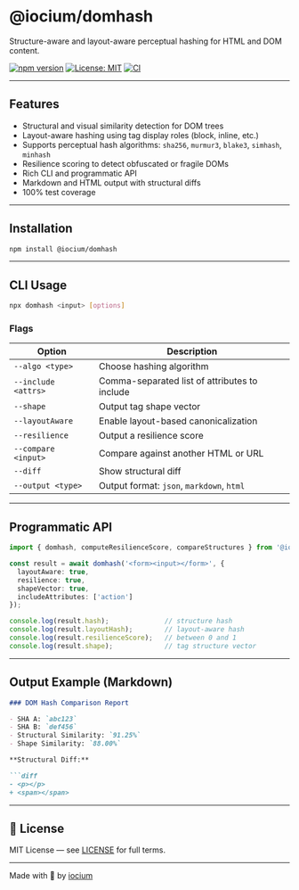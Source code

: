 # @iocium/domhash

Structure-aware and layout-aware perceptual hashing for HTML and DOM content.

[![npm version](https://badge.fury.io/js/%40iocium%2Fdomhash.svg)](https://www.npmjs.com/package/@iocium/domhash)
[![License: MIT](https://img.shields.io/badge/License-MIT-yellow.svg)](https://opensource.org/licenses/MIT)
[![CI](https://github.com/iocium/domhash/actions/workflows/test.yml/badge.svg)](https://github.com/iocium/domhash/actions)

---

## Features

- Structural and visual similarity detection for DOM trees
- Layout-aware hashing using tag display roles (block, inline, etc.)
- Supports perceptual hash algorithms: `sha256`, `murmur3`, `blake3`, `simhash`, `minhash`
- Resilience scoring to detect obfuscated or fragile DOMs
- Rich CLI and programmatic API
- Markdown and HTML output with structural diffs
- 100% test coverage

---

## Installation

```bash
npm install @iocium/domhash
```

---

## CLI Usage

```bash
npx domhash <input> [options]
```

### Flags

| Option            | Description                                        |
|-------------------|----------------------------------------------------|
| `--algo <type>`   | Choose hashing algorithm                          |
| `--include <attrs>` | Comma-separated list of attributes to include    |
| `--shape`         | Output tag shape vector                           |
| `--layoutAware`   | Enable layout-based canonicalization              |
| `--resilience`    | Output a resilience score                         |
| `--compare <input>` | Compare against another HTML or URL              |
| `--diff`          | Show structural diff                              |
| `--output <type>` | Output format: `json`, `markdown`, `html`         |

---

## Programmatic API

```ts
import { domhash, computeResilienceScore, compareStructures } from '@iocium/domhash';

const result = await domhash('<form><input></form>', {
  layoutAware: true,
  resilience: true,
  shapeVector: true,
  includeAttributes: ['action']
});

console.log(result.hash);              // structure hash
console.log(result.layoutHash);        // layout-aware hash
console.log(result.resilienceScore);   // between 0 and 1
console.log(result.shape);             // tag structure vector
```

---

## Output Example (Markdown)

```markdown
### DOM Hash Comparison Report

- SHA A: `abc123`
- SHA B: `def456`
- Structural Similarity: `91.25%`
- Shape Similarity: `88.00%`

**Structural Diff:**

```diff
- <p></p>
+ <span></span>
```

---

## 🪪 License

MIT License — see [LICENSE](LICENSE) for full terms.

---

Made with 💙 by [iocium](https://github.com/iocium)